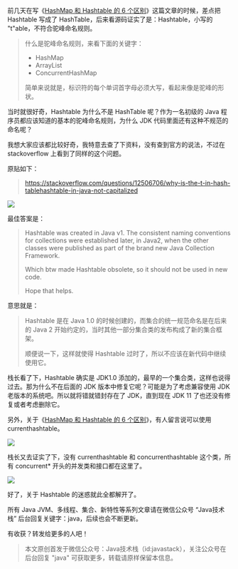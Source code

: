 前几天在写《[HashMap 和 Hashtable 的 6 个区别](https://mp.weixin.qq.com/s/EGqKMndXiJDIMeRQwxBd_w)》这篇文章的时候，差点把 Hashtable 写成了 HashTable，后来看源码证实了是：Hashtable，小写的 "t"able，不符合驼峰命名规则。

> 什么是驼峰命名规则，来看下面的关键字：
> 
> - HashMap
> - ArrayList
> - ConcurrentHashMap
> 
> 简单来说就是，标识符的每个单词首字母必须大写，看起来像是驼峰的形状。

当时就很好奇，Hashtable 为什么不是 HashTable 呢？作为一名初级的 Java 程序员都应该知道的基本的驼峰命名规则，为什么 JDK 代码里面还有这种不规范的命名呢？

我想大家应该都比较好奇，我特意去查了下资料，没有查到官方的说法，不过在 stackoverflow 上看到了同样的这个问题。

原贴如下：

> https://stackoverflow.com/questions/12506706/why-is-the-t-in-hash-tablehashtable-in-java-not-capitalized

![](http://qianniu.javastack.cn/18-12-6/56236009.jpg)

最佳答案是：

> Hashtable was created in Java v1. The consistent naming conventions for collections were established later, in Java2, when the other classes were published as part of the brand new Java Collection Framework.
> 
> Which btw made Hashtable obsolete, so it should not be used in new code.
> 
> Hope that helps.

意思就是：

> Hashtable 是在 Java 1.0 的时候创建的，而集合的统一规范命名是在后来的 Java 2 开始约定的，当时其他一部分集合类的发布构成了新的集合框架。
> 
> 顺便说一下，这样就使得 Hashtable 过时了，所以不应该在新代码中继续使用它。

栈长看了下，Hashtable 确实是 JDK1.0 添加的，最早的一个集合类，这样也说得过去。那为什么不在后面的 JDK 版本中修复它呢？可能是为了考虑兼容使用 JDK 老版本的系统吧。所以就将错就错封存在了 JDK，直到现在 JDK 11 了也还没有修复或者考虑删除它。

另外，关于《[HashMap 和 Hashtable 的 6 个区别](https://mp.weixin.qq.com/s/EGqKMndXiJDIMeRQwxBd_w)》，有人留言说可以使用 currenthashtable。

![](http://qianniu.javastack.cn/18-12-6/79250944.jpg)

栈长又去证实了下，没有 currenthashtable 和 concurrenthashtable 这个类，所有 concurrent* 开头的并发类和接口都在这里了。

![](http://qianniu.javastack.cn/18-12-6/49796932.jpg)

好了，关于 Hashtable 的迷惑就此全都解开了。

所有 Java JVM、多线程、集合、新特性等系列文章请在微信公众号 “Java技术栈” 后台回复关键字：java，后续也会不断更新。

有收获？转发给更多的人吧！

> 本文原创首发于微信公众号：Java技术栈（id:javastack），关注公众号在后台回复 "java" 可获取更多，转载请原样保留本信息。